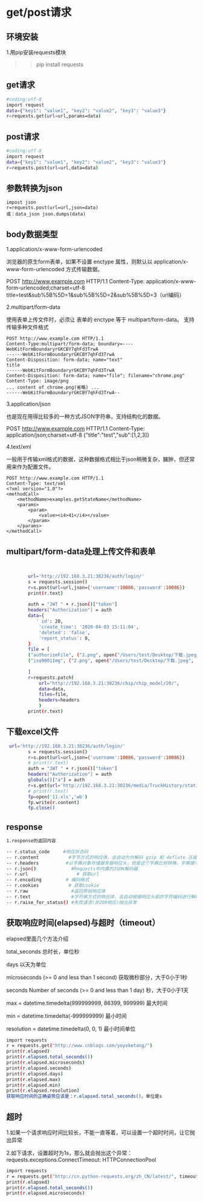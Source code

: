 # get/post请求

## 环境安装

1.用pip安装requests模块
>>pip install requests

## get请求

```.bash
#coding:utf-8
import request
data={"key1": "value1", "key2": "value2", "key3": "value3"}
r=requests.get(url=url,params=data)

```

## post请求

```.bash
#coding:utf-8
import request
data={"key1": "value1", "key2": "value2", "key3": "value3"}
r=requests.post(url=url,data=data)
```

## 参数转换为json
```
impost json
r=requests.post(url=url,json=data)
或：data_json json.dumps(data)
```

## body数据类型

1.application/x-www-form-urlencoded

浏览器的原生form表单，如果不设置 enctype 属性，则默认以 application/x-www-form-urlencoded 方式传输数据。

POST http://www.example.com HTTP/1.1
Content-Type: application/x-www-form-urlencoded;charset=utf-8
title=test&sub%5B%5D=1&sub%5B%5D=2&sub%5B%5D=3（url编码）

2.multipart/form-data

使用表单上传文件时，必须让 表单的 enctype 等于 multipart/form-data。
支持传输多种文件格式
```
POST http://www.example.com HTTP/1.1
Content-Type:multipart/form-data; boundary=----WebKitFormBoundaryrGKCBY7qhFd3TrwA
------WebKitFormBoundaryrGKCBY7qhFd3TrwA
Content-Disposition: form-data; name="text"
title
------WebKitFormBoundaryrGKCBY7qhFd3TrwA
Content-Disposition: form-data; name="file"; filename="chrome.png"
Content-Type: image/png
... content of chrome.png(省略) ...
------WebKitFormBoundaryrGKCBY7qhFd3TrwA--
```
3.application/json

也是现在用得比较多的一种方式JSON字符串，支持结构化的数据。

POST http://www.example.com HTTP/1.1 
Content-Type: application/json;charset=utf-8
{"title":"test","sub":[1,2,3]}

4.text/xml

一般用于传输xml格式的数据，这种数据格式相比于json稍微复杂，臃肿，但还常用来作为配置文件。
```
POST http://www.example.com HTTP/1.1 
Content-Type: text/xml
<?xml version="1.0"?>
<methodCall>
    <methodName>examples.getStateName</methodName>
    <params>
        <param>
            <value><i4>41</i4></value>
        </param>
    </params>
</methodCall>
```

## multipart/form-data处理上传文件和表单

```.bash


        url='http://192.168.3.21:30236/auth/login/'
        s = requests.session()
        r=s.post(url=url,json={'username':10086,'password':10086}) 
        print(r.text)
        
        auth = "JWT " + r.json()["token"]  
        headers["Authorization"] = auth
        data={
           ' id': 20,
            'create_time': '2020-04-03 15:11:04',
            'deleted': 'false',
            'report_status': 0,
        }
        file = [
        ("authorizeFile", ("2.png", open("/Users/test/Desktop/下载.jpeg", "rb"), "image/jpeg")),
        ("iso9001Img", ("2.png", open("/Users/test/Desktop/下载.jpeg", "rb"), "image/jpeg")),
       
        ]
        r=requests.patch(
            url="http://192.168.3.21:30236/chip/chip_model/20/",
            data=data,
            files=file,
            headers=headers
            )
        print(r.text)
```

## 下载excel文件

```.bash
 url='http://192.168.3.21:30236/auth/login/'
        s = requests.session()
        r=s.post(url=url,json={'username':10086,'password':10086}) 
        # print(r.text)
        auth = "JWT " + r.json()["token"]  
        headers["Authorization"] = auth
        globals()["a"] = auth
        r=s.get(url='http://192.168.3.21:30236/media/TruckHistory/static_info_export/20f8bdac-996f-11ea-a413-f27735324a88/%E8%BD%A6%E8%BE%86.xlsx')
        # print(r.text)
        fp=open('11.xls','wb')
        fp.write(r.content)
        fp.close()
```

## response

```.bash
1.response的返回内容

-- r.status_code     #响应状态码
-- r.content           #字节方式的响应体，会自动为你解码 gzip 和 deflate 压缩
-- r.headers          #以字典对象存储服务器响应头，但是这个字典比较特殊，字典键不区分大小写，若键不存在则返回None
-- r.json()             #Requests中内置的JSON解码器
-- r.url                  # 获取url
-- r.encoding         # 编码格式
-- r.cookies           # 获取cookie
-- r.raw                #返回原始响应体
-- r.text               #字符串方式的响应体，会自动根据响应头部的字符编码进行解码
-- r.raise_for_status() #失败请求(非200响应)抛出异常
```

## 获取响应时间(elapsed)与超时（timeout）
elapsed里面几个方法介绍

total_seconds 总时长，单位秒

days 以天为单位

microseconds (>= 0 and less than 1 second) 获取微秒部分，大于0小于1秒

seconds Number of seconds (>= 0 and less than 1 day) 秒，大于0小于1天

max = datetime.timedelta(999999999, 86399, 999999) 最大时间

min = datetime.timedelta(-999999999) 最小时间

resolution = datetime.timedelta(0, 0, 1) 最小时间单位

```.bash
import requests
r = requests.get("http://www.cnblogs.com/yoyoketang/")
print(r.elapsed)
print(r.elapsed.total_seconds())
print(r.elapsed.microseconds)
print(r.elapsed.seconds)
print(r.elapsed.days)
print(r.elapsed.max)
print(r.elapsed.min)
print(r.elapsed.resolution)
获取响应时间的正确姿势应该是：r.elapsed.total_seconds()，单位是s
```

## 超时

1.如果一个请求响应时间比较长，不能一直等着，可以设置一个超时时间，让它抛出异常

2.如下请求，设置超时为1s，那么就会抛出这个异常：requests.exceptions.ConnectTimeout: HTTPConnectionPool

```.bash
import requests
r = requests.get("http://cn.python-requests.org/zh_CN/latest/", timeout=1)
print(r.elapsed)
print(r.elapsed.total_seconds())
print(r.elapsed.microseconds)
```